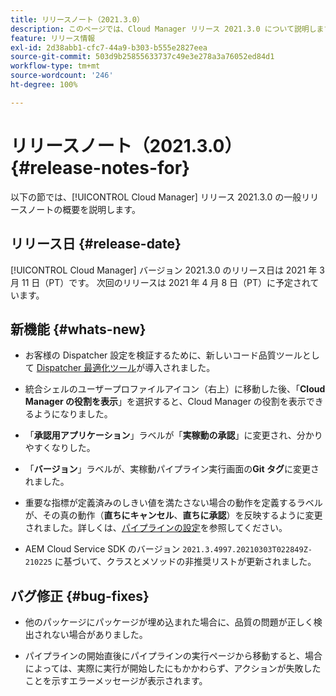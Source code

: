 ```yaml
---
title: リリースノート（2021.3.0）
description: このページでは、Cloud Manager リリース 2021.3.0 について説明します。
feature: リリース情報
exl-id: 2d38abb1-cfc7-44a9-b303-b555e2827eea
source-git-commit: 503d9b25855633737c49e3e278a3a76052ed84d1
workflow-type: tm+mt
source-wordcount: '246'
ht-degree: 100%

---
```


# リリースノート（2021.3.0） {#release-notes-for}

以下の節では、[!UICONTROL Cloud Manager] リリース 2021.3.0 の一般リリースノートの概要を説明します。

## リリース日 {#release-date}

[!UICONTROL Cloud Manager] バージョン 2021.3.0 のリリース日は 2021 年 3 月 11 日（PT）です。
次回のリリースは 2021 年 4 月 8 日（PT）に予定されています。

## 新機能 {#whats-new}

* お客様の Dispatcher 設定を検証するために、新しいコード品質ツールとして [Dispatcher 最適化ツール](https://experienceleague.adobe.com/docs/experience-manager-cloud-manager/using/how-to-use/custom-code-quality-rules.html?lang=ja#dispatcher-optimization-tool-rules)が導入されました。

* 統合シェルのユーザープロファイルアイコン（右上）に移動した後、「**Cloud Manager の役割を表示**」を選択すると、Cloud Manager の役割を表示できるようになりました。

* 「**承認用アプリケーション**」ラベルが「**実稼動の承認**」に変更され、分かりやすくなりした。

* 「**バージョン**」ラベルが、実稼動パイプライン実行画面の&#x200B;**Git タグ**&#x200B;に変更されました。

* 重要な指標が定義済みのしきい値を満たさない場合の動作を定義するラベルが、その真の動作（**直ちにキャンセル**、**直ちに承認**）を反映するように変更されました。詳しくは、[パイプラインの設定](https://experienceleague.adobe.com/docs/experience-manager-cloud-manager/using/how-to-use/configuring-pipeline.html?lang=ja#configuring-the-pipeline-settings-from-cloud-manager)を参照してください。

* AEM Cloud Service SDK のバージョン `2021.3.4997.20210303T022849Z-210225` に基づいて、クラスとメソッドの非推奨リストが更新されました。

## バグ修正 {#bug-fixes}

* 他のパッケージにパッケージが埋め込まれた場合に、品質の問題が正しく検出されない場合がありました。

* パイプラインの開始直後にパイプラインの実行ページから移動すると、場合によっては、実際に実行が開始したにもかかわらず、アクションが失敗したことを示すエラーメッセージが表示されます。

